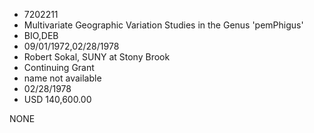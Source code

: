 * 7202211
* Multivariate Geographic Variation Studies in the  Genus 'pemPhigus'
* BIO,DEB
* 09/01/1972,02/28/1978
* Robert Sokal, SUNY at Stony Brook
* Continuing Grant
*   name not available
* 02/28/1978
* USD 140,600.00

NONE